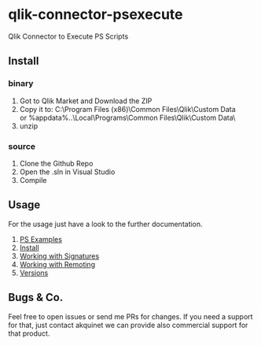
# qlik-connector-psexecute
Qlik Connector to Execute PS Scripts

## Install

### binary

1. Got to Qlik Market and Download the ZIP
2. Copy it to:
C:\Program Files (x86)\Common Files\Qlik\Custom Data\
or
%appdata%\..\Local\Programs\Common Files\Qlik\Custom Data\
3. unzip

### source

1. Clone the Github Repo
2. Open the .sln in Visual Studio
3. Compile

## Usage
For the usage just have a look to the further documentation.

1. [PS Examples](docs/PS_Examples.md)
2. [Install](docs/install.md)
3. [Working with Signatures](docs/Signature.md)
4. [Working with Remoting](docs/SetupPowerShellRemoting.md)
5. [Versions](docs/Version.md)

## Bugs & Co.

Feel free to open issues or send me PRs for changes.
If you need a support for that, just contact akquinet we can
provide also commercial support for that product.
